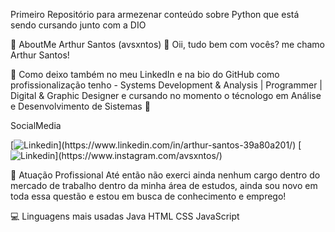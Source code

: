 Primeiro Repositório para armezenar conteúdo sobre Python que está sendo cursando junto com a DIO


👤 AboutMe
Arthur Santos (avsxntos) 👋
Oii, tudo bem com vocês? me chamo Arthur Santos!

🌟 Como deixo também no meu LinkedIn e na bio do GitHub 
como profissionalização tenho - Systems Development & Analysis | Programmer | Digital & Graphic Designer 
e cursando no momento o técnologo em Análise e Desenvolvimento de Sistemas 🌟

SocialMedia

[![Linkedin](https://img.shields.io/badge/ArthurSantos-000?style=for-the-badge&logo=linkedin&logoColor=0E76A8~)](https://www.linkedin.com/in/arthur-santos-39a80a201/)
[![Linkedin](https://img.shields.io/badge/avsxntos-000?style=for-the-badge&logo=instagram&logoColor=0E76A8~)](https://www.instagram.com/avsxntos/)


📓 Atuação Profissional
Até então não exerci ainda nenhum cargo dentro do mercado de trabalho dentro da minha área de estudos, ainda sou novo em toda essa questão e estou em busca de conhecimento e emprego!

💻 Linguagens mais usadas
Java
HTML
CSS
JavaScript